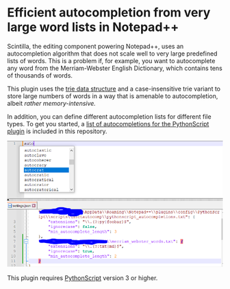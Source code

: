 # Efficient autocompletion from very large word lists in Notepad++

Scintilla, the editing component powering Notepad++, uses an autocompletion algorithm that does not scale well to very large predefined lists of words. This is a problem if, for example, you want to autocomplete any word from the Merriam-Webster English Dictionary, which contains tens of thousands of words.

This plugin uses the [trie data structure](https://en.wikipedia.org/wiki/Trie) and a case-insensitive trie variant to store large numbers of words in a way that is amenable to autocompletion, albeit *rather memory-intensive.*

In addition, you can define different autocompletion lists for different file types. To get you started, a [list of autocompletions for the PythonScript plugin](/pythonscript_autocompletions.txt) is included in this repository.

![example of autocompletion with this plugin](/example.PNG)

This plugin requires [PythonScript](https://github.com/bruderstein/PythonScript/releases) version 3 or higher.
